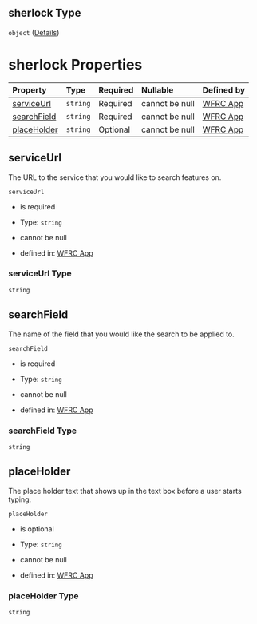 ## sherlock Type

`object` ([Details](config-properties-sherlock.md))

# sherlock Properties

| Property                    | Type     | Required | Nullable       | Defined by                                                                                                                                                            |
| :-------------------------- | :------- | :------- | :------------- | :-------------------------------------------------------------------------------------------------------------------------------------------------------------------- |
| [serviceUrl](#serviceurl)   | `string` | Required | cannot be null | [WFRC App](config-properties-sherlock-properties-serviceurl.md "https://wfrc.org/wasatch-choice-map/config.schema.json#/properties/sherlock/properties/serviceUrl")   |
| [searchField](#searchfield) | `string` | Required | cannot be null | [WFRC App](config-properties-sherlock-properties-searchfield.md "https://wfrc.org/wasatch-choice-map/config.schema.json#/properties/sherlock/properties/searchField") |
| [placeHolder](#placeholder) | `string` | Optional | cannot be null | [WFRC App](config-properties-sherlock-properties-placeholder.md "https://wfrc.org/wasatch-choice-map/config.schema.json#/properties/sherlock/properties/placeHolder") |

## serviceUrl

The URL to the service that you would like to search features on.

`serviceUrl`

* is required

* Type: `string`

* cannot be null

* defined in: [WFRC App](config-properties-sherlock-properties-serviceurl.md "https://wfrc.org/wasatch-choice-map/config.schema.json#/properties/sherlock/properties/serviceUrl")

### serviceUrl Type

`string`

## searchField

The name of the field that you would like the search to be applied to.

`searchField`

* is required

* Type: `string`

* cannot be null

* defined in: [WFRC App](config-properties-sherlock-properties-searchfield.md "https://wfrc.org/wasatch-choice-map/config.schema.json#/properties/sherlock/properties/searchField")

### searchField Type

`string`

## placeHolder

The place holder text that shows up in the text box before a user starts typing.

`placeHolder`

* is optional

* Type: `string`

* cannot be null

* defined in: [WFRC App](config-properties-sherlock-properties-placeholder.md "https://wfrc.org/wasatch-choice-map/config.schema.json#/properties/sherlock/properties/placeHolder")

### placeHolder Type

`string`
